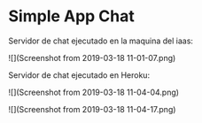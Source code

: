 Simple App Chat
===================

Servidor de chat ejecutado en la maquina del iaas:

![](Screenshot from 2019-03-18 11-01-07.png)



Servidor de chat ejecutado en Heroku:

![](Screenshot from 2019-03-18 11-04-04.png)


![](Screenshot from 2019-03-18 11-04-17.png)